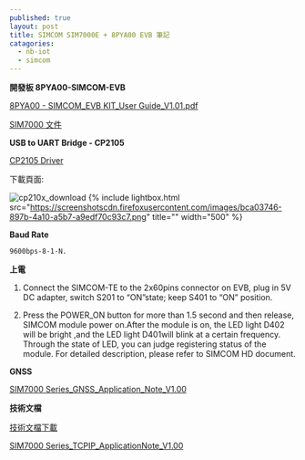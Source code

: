 ```yaml
---
published: true
layout: post
title: SIMCOM SIM7000E + 8PYA00 EVB 筆記
catagories:
  - nb-iot
  - simcom
---
```


**開發板 8PYA00-SIMCOM-EVB**

[8PYA00 - SIMCOM_EVB KIT_User Guide_V1.01.pdf](http://www.microchip.ua/simcom/LTE/SIM7000/SIM7000A_EVB%20KIT_User%20Guide_170412.pdf)

[SIM7000 文件](https://simcom.ee/documents/?dir=SIM7000E)

**USB to UART Bridge - CP2105**

[CP2105 Driver](https://www.silabs.com/products/development-tools/software/usb-to-uart-bridge-vcp-drivers)

下載頁面:

![cp210x_download](https://screenshotscdn.firefoxusercontent.com/images/bca03746-897b-4a10-a5b7-a9edf70c93c7.png)
{% include lightbox.html src="https://screenshotscdn.firefoxusercontent.com/images/bca03746-897b-4a10-a5b7-a9edf70c93c7.png" title="" width="500" %}

**Baud Rate**

```
9600bps-8-1-N.
```

**上電**

1. Connect the SIMCOM-TE to the 2x60pins connector on EVB, plug in 5V DC adapter, switch S201 to “ON”state; keep S401 to “ON” position.

2. Press the POWER_ON button for more than 1.5 second and then release, SIMCOM module power on.After the module is on, the LED light D402 will be bright ,and the LED light D401will blink at a certain frequency. Through the state of LED, you can judge registering status of the module. For detailed  description, please refer to SIMCOM HD document.

**GNSS**

[SIM7000 Series_GNSS_Application_Note_V1.00](https://simcom.ee/documents/SIM7000x/SIM7000%20Series_GNSS_Application%20Note_V1.00.pdf)

**技術文檔**

[技術文檔下載](http://simcomm2m.com/service/down.aspx?proType=9&type=7&proName=166&time=)

[SIM7000 Series_TCPIP_ApplicationNote_V1.00](http://www.shenzhen2u.com/doc/Module/SIM7000C/SIM7000%20Series_TCPIP_Application%20Note_V1.00.pdf)
